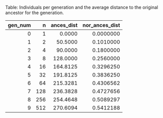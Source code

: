 


Table: Individuals per generation and the average distance to the original ancestor for the generation.



| gen_num|   n| ances_dist| nor_ances_dist|
|-------:|---:|----------:|--------------:|
|       0|   1|     0.0000|      0.0000000|
|       1|   2|    50.5000|      0.1010000|
|       2|   4|    90.0000|      0.1800000|
|       3|   8|   128.0000|      0.2560000|
|       4|  16|   164.8125|      0.3296250|
|       5|  32|   191.8125|      0.3836250|
|       6|  64|   215.3281|      0.4306562|
|       7| 128|   236.3828|      0.4727656|
|       8| 256|   254.4648|      0.5089297|
|       9| 512|   270.6094|      0.5412188|
